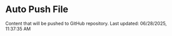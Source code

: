 # Auto Push File

Content that will be pushed to GitHub repository.
Last updated: 06/28/2025, 11:37:35 AM